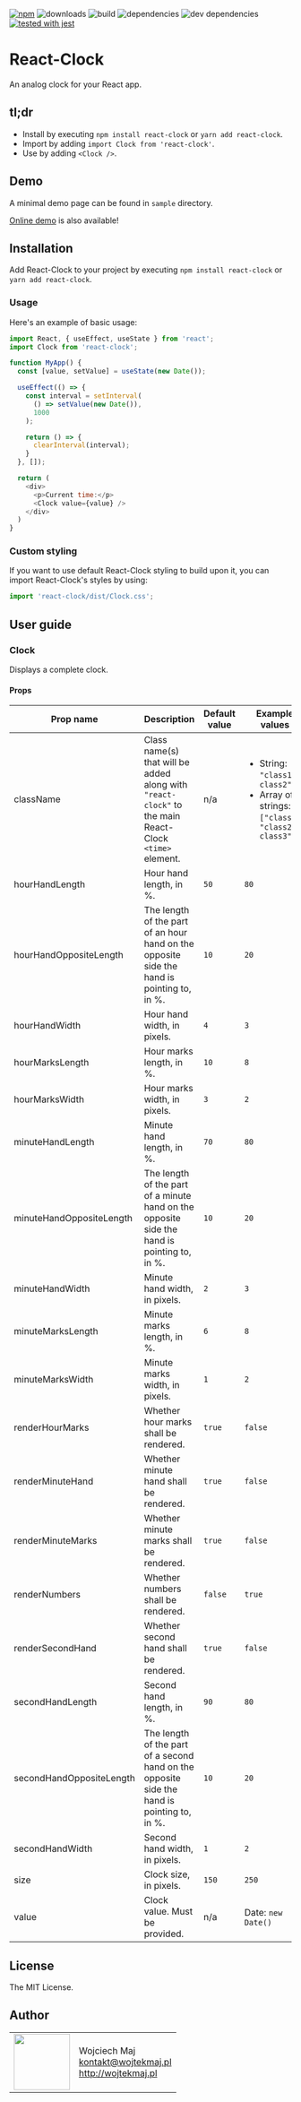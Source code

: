 [![npm](https://img.shields.io/npm/v/react-clock.svg)](https://www.npmjs.com/package/react-clock) ![downloads](https://img.shields.io/npm/dt/react-clock.svg) ![build](https://travis-ci.com/wojtekmaj/react-clock.svg?branch=master) ![dependencies](https://img.shields.io/david/wojtekmaj/react-clock.svg
) ![dev dependencies](https://img.shields.io/david/dev/wojtekmaj/react-clock.svg
) [![tested with jest](https://img.shields.io/badge/tested_with-jest-99424f.svg)](https://github.com/facebook/jest)

# React-Clock

An analog clock for your React app.

## tl;dr
* Install by executing `npm install react-clock` or `yarn add react-clock`.
* Import by adding `import Clock from 'react-clock'`.
* Use by adding `<Clock />`.

## Demo

A minimal demo page can be found in `sample` directory.

[Online demo](http://projects.wojtekmaj.pl/react-clock/) is also available!

## Installation

Add React-Clock to your project by executing `npm install react-clock` or `yarn add react-clock`.

### Usage

Here's an example of basic usage:

```js
import React, { useEffect, useState } from 'react';
import Clock from 'react-clock';

function MyApp() {
  const [value, setValue] = useState(new Date());

  useEffect(() => {
    const interval = setInterval(
      () => setValue(new Date()),
      1000
    );

    return () => {
      clearInterval(interval);
    }
  }, []);

  return (
    <div>
      <p>Current time:</p>
      <Clock value={value} />
    </div>
  )
}
```

### Custom styling

If you want to use default React-Clock styling to build upon it, you can import React-Clock's styles by using:

```js
import 'react-clock/dist/Clock.css';
```

## User guide

### Clock

Displays a complete clock.

#### Props

|Prop name|Description|Default value|Example values|
|----|----|----|----|
|className|Class name(s) that will be added along with `"react-clock"` to the main React-Clock `<time>` element.|n/a|<ul><li>String: `"class1 class2"`</li><li>Array of strings: `["class1", "class2 class3"]`</li></ul>|
|hourHandLength|Hour hand length, in %.|`50`|`80`|
|hourHandOppositeLength|The length of the part of an hour hand on the opposite side the hand is pointing to, in %.|`10`|`20`|
|hourHandWidth|Hour hand width, in pixels.|`4`|`3`|
|hourMarksLength|Hour marks length, in %.|`10`|`8`|
|hourMarksWidth|Hour marks width, in pixels.|`3`|`2`|
|minuteHandLength|Minute hand length, in %.|`70`|`80`|
|minuteHandOppositeLength|The length of the part of a minute hand on the opposite side the hand is pointing to, in %.|`10`|`20`|
|minuteHandWidth|Minute hand width, in pixels.|`2`|`3`|
|minuteMarksLength|Minute marks length, in %.|`6`|`8`|
|minuteMarksWidth|Minute marks width, in pixels.|`1`|`2`|
|renderHourMarks|Whether hour marks shall be rendered.|`true`|`false`|
|renderMinuteHand|Whether minute hand shall be rendered.|`true`|`false`|
|renderMinuteMarks|Whether minute marks shall be rendered.|`true`|`false`|
|renderNumbers|Whether numbers shall be rendered.|`false`|`true`|
|renderSecondHand|Whether second hand shall be rendered.|`true`|`false`|
|secondHandLength|Second hand length, in %.|`90`|`80`|
|secondHandOppositeLength|The length of the part of a second hand on the opposite side the hand is pointing to, in %.|`10`|`20`|
|secondHandWidth|Second hand width, in pixels.|`1`|`2`|
|size|Clock size, in pixels.|`150`|`250`|
|value|Clock value. Must be provided.|n/a|Date: `new Date()`|

## License

The MIT License.

## Author

<table>
  <tr>
    <td>
      <img src="https://github.com/wojtekmaj.png?s=100" width="100">
    </td>
    <td>
      Wojciech Maj<br />
      <a href="mailto:kontakt@wojtekmaj.pl">kontakt@wojtekmaj.pl</a><br />
      <a href="http://wojtekmaj.pl">http://wojtekmaj.pl</a>
    </td>
  </tr>
</table>
